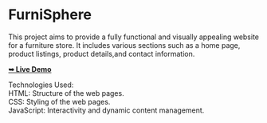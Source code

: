 # FurniSphere

This project aims to provide a fully functional and visually appealing website for a furniture store. It includes various sections such as a home page, product listings, product details,and contact information.

<a href=""><strong>➥ Live Demo</strong></a>

Technologies Used:</br>
HTML: Structure of the web pages.</br>
CSS: Styling of the web pages.</br>
JavaScript: Interactivity and dynamic content management.</br>
